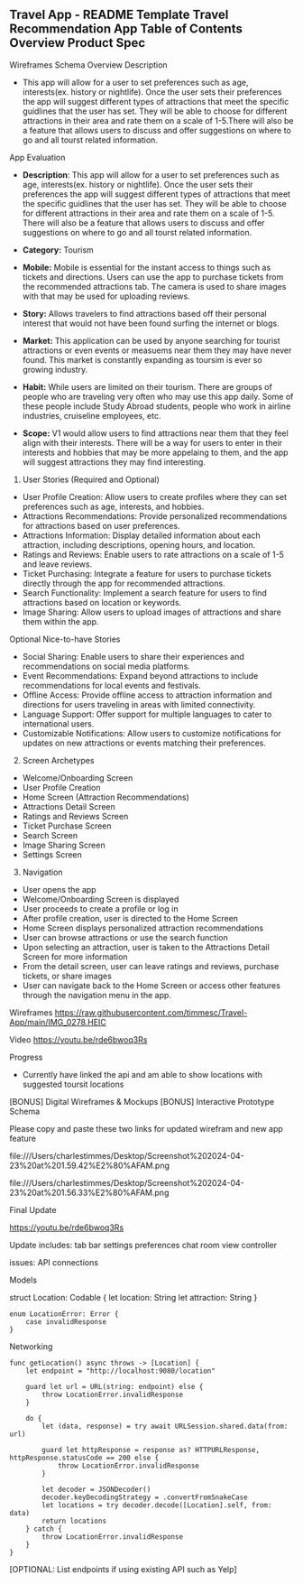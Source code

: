 Travel App - README Template
Travel Recommendation App
Table of Contents
Overview
Product Spec
-  
Wireframes
Schema
Overview
Description
- This app will allow for a user to set preferences such as age, interests(ex. history or nightlife). Once the user sets their preferences the app will suggest different types of attractions that meet the specific guidlines that the user has set. They will be able to choose for different attractions in their area and rate them on a scale of 1-5.There will also be a feature that allows users to discuss and offer suggestions on where to go and all tourst related information.  

App Evaluation
   - **Description**:  This app will allow for a user to set preferences such as age, interests(ex. history or nightlife). Once the user sets their preferences the app will suggest different types of attractions that meet the specific guidlines that the user has set. They will be able to choose for different attractions in their area and rate them on a scale of 1-5. There will also be a feature that allows users to discuss and offer suggestions on where to go and all tourst related information.
  
   - **Category:** Tourism
    
   - **Mobile:** Mobile is essential for the instant access to things such as tickets and directions. Users can use the app to purchase tickets from the recommended attractions tab. The camera is used to share images with that may be used for uploading reviews.
   
   - **Story:** Allows travelers to find attractions based off their personal interest that would not have been found surfing the internet or blogs. 
   
   - **Market:** This application can be used by anyone searching for tourist attractions or even events or measuems near them they may have never found. This market is constantly expanding as toursim is ever so growing industry. 
  
   - **Habit:** While users are limited on their tourism. There are groups of people who are traveling very often who may use this app daily. Some of these people include Study Abroad students, people who work in airline industries, cruiseline employees, etc. 
   
   - **Scope:** V1 would allow users to find attractions near them that they feel align with their interests. There will be a way for users to enter in their interests and hobbies that may be more appelaing to them, and the app will suggest attractions they may find interesting. 
  
1. User Stories (Required and Optional)

- User Profile Creation: Allow users to create profiles where they can set preferences such as age, interests, and hobbies.
- Attractions Recommendations: Provide personalized recommendations for attractions based on user preferences.
- Attractions Information: Display detailed information about each attraction, including descriptions, opening hours, and location.
- Ratings and Reviews: Enable users to rate attractions on a scale of 1-5 and leave reviews.
- Ticket Purchasing: Integrate a feature for users to purchase tickets directly through the app for recommended attractions.
- Search Functionality: Implement a search feature for users to find attractions based on location or keywords.
- Image Sharing: Allow users to upload images of attractions and share them within the app.

Optional Nice-to-have Stories
- Social Sharing: Enable users to share their experiences and recommendations on social media platforms.
- Event Recommendations: Expand beyond attractions to include recommendations for local events and festivals.
- Offline Access: Provide offline access to attraction information and directions for users traveling in areas with limited connectivity.
- Language Support: Offer support for multiple languages to cater to international users.
- Customizable Notifications: Allow users to customize notifications for updates on new attractions or events matching their preferences.

2. Screen Archetypes
- Welcome/Onboarding Screen
- User Profile Creation
- Home Screen (Attraction Recommendations)
- Attractions Detail Screen
- Ratings and Reviews Screen
- Ticket Purchase Screen
- Search Screen
- Image Sharing Screen
- Settings Screen

3. Navigation
- User opens the app
- Welcome/Onboarding Screen is displayed
- User proceeds to create a profile or log in
- After profile creation, user is directed to the Home Screen
- Home Screen displays personalized attraction recommendations
- User can browse attractions or use the search function
- Upon selecting an attraction, user is taken to the Attractions Detail Screen for more information
- From the detail screen, user can leave ratings and reviews, purchase tickets, or share images
- User can navigate back to the Home Screen or access other features through the navigation menu in the app.


Wireframes
https://raw.githubusercontent.com/timmesc/Travel-App/main/IMG_0278.HEIC


Video
https://youtu.be/rde6bwoq3Rs

Progress
- Currently have linked the api and am able to show locations with suggested toursit locations

[BONUS] Digital Wireframes & Mockups
[BONUS] Interactive Prototype
Schema

Please copy and paste these two links for updated wirefram and new app feature

file:///Users/charlestimmes/Desktop/Screenshot%202024-04-23%20at%201.59.42%E2%80%AFAM.png

file:///Users/charlestimmes/Desktop/Screenshot%202024-04-23%20at%201.56.33%E2%80%AFAM.png

Final Update 

https://youtu.be/rde6bwoq3Rs

Update includes:
tab bar
settings
preferences
chat room view controller

issues:
API connections 




Models

 struct Location: Codable {
        let location: String
        let attraction: String
    }
    
    enum LocationError: Error {
        case invalidResponse
    }
    

Networking

    func getLocation() async throws -> [Location] {
        let endpoint = "http://localhost:9080/location"
        
        guard let url = URL(string: endpoint) else {
            throw LocationError.invalidResponse
        }
        
        do {
            let (data, response) = try await URLSession.shared.data(from: url)
            
            guard let httpResponse = response as? HTTPURLResponse, httpResponse.statusCode == 200 else {
                throw LocationError.invalidResponse
            }
            
            let decoder = JSONDecoder()
            decoder.keyDecodingStrategy = .convertFromSnakeCase
            let locations = try decoder.decode([Location].self, from: data)
            return locations
        } catch {
            throw LocationError.invalidResponse
        }
    }
[OPTIONAL: List endpoints if using existing API such as Yelp]
